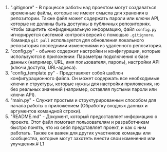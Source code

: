 1. ".gitignore" - В процессе работы над проектом могут создаваться временные файлы, которые не имеют смысла для хранения в репозитории. Также файл может содержать пароли или ключи API, которые не должны быть доступны в публичных репозиториях. Чтобы защитить конфиденциальную информацию, файл `config.py` игнорируется системой контроля версий с помощью `.gitignore`. Команда `git pull` используется для обновления локального репозитория последними изменениями из удаленного репозитория.
2. "config.py" - обычно содержит настройки и конфигурации, которые используются в приложении: Параметры подключения к базе данных (например, URL, имя пользователя, пароль), настройки API (ключи доступа, URL-адреса).
3. "config_template.py" - Представляет собой шаблон конфигурационного файла. Он может содержать все необходимые ключи и структуры, которые нужны для настройки приложения, но без реальных значений (например, оставляя пустыми пароли или ключи API).
4. "main.py" - Служит простым и структурированным способом для начала работы с приложением (Обработку входных данных и аргументов командной строки).
5.  "README.md" - Документ, который предоставляет информацию о проекте. Этот файл помогает пользователям и разработчикам быстро понять, что из себя представляет проект, и как с ним работать. Также он важен для других участников команды или сообщества, которые могут захотеть внести свои изменения или улучшения.# L1
